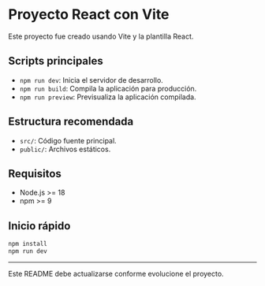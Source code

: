 # Proyecto React con Vite

Este proyecto fue creado usando Vite y la plantilla React.

## Scripts principales

- `npm run dev`: Inicia el servidor de desarrollo.
- `npm run build`: Compila la aplicación para producción.
- `npm run preview`: Previsualiza la aplicación compilada.

## Estructura recomendada

- `src/`: Código fuente principal.
- `public/`: Archivos estáticos.

## Requisitos

- Node.js >= 18
- npm >= 9

## Inicio rápido

```bash
npm install
npm run dev
```

---

Este README debe actualizarse conforme evolucione el proyecto.
